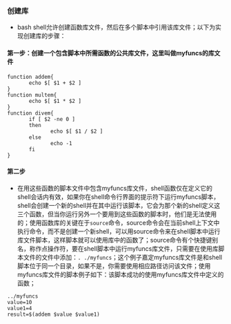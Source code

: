 ### 创建库
+ bash shell允许创建函数库文件，然后在多个脚本中引用该库文件；以下为实现创建库的步骤：
#### 第一步：创建一个包含脚本中所需函数的公共库文件，这里叫做myfuncs的库文件
```
function addem{
       echo $[ $1 + $2 ]
}
function multem{
       echo $[ $1 * $2 ]
}
function divem{
       if [ $2 -ne 0 ]
       then
              echo $[ $1 / $2 ]
       else
              echo -1
       fi
}
```
#### 第二步
+ 在用这些函数的脚本文件中包含myfuncs库文件，shell函数仅在定义它的shell会话内有效，如果你在shell命令行界面的提示符下运行myfuncs脚本，shell会创建一个新的shell并在其中运行该脚本，它会为那个新的shell定义这三个函数，但当你运行另外一个要用到这些函数的脚本时，他们是无法使用的；使用函数库的关键在于`source`命令，source命令会在当前shell上下文中执行命令，而不是创建一个新shell，可以用source命令来在shell脚本中运行库文件脚本，这样脚本就可以使用库中的函数了；source命令有个快捷键别名，称作点操作符，要在shell脚本中运行myfuncs库文件，只需要在使用库脚本文件的文件中添加：`. ./myfuncs`；这个例子嘉定myfuncs库文件是和shell脚本位于同一个目录，如果不是，你需要使用相应路径访问该文件；使用myfuncs库文件的脚本例子如下：该脚本成功的使用myfuncs库文件中定义的函数；
```
../myfuncs
value=10
value1=4
result=$(addem $value $value1)
```

